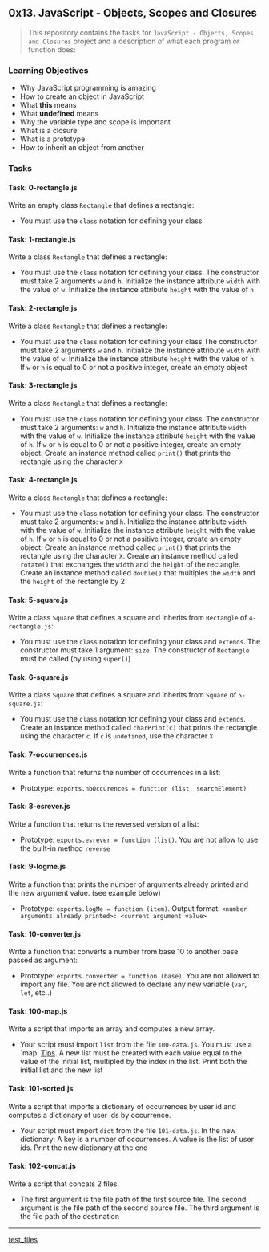## 0x13. JavaScript - Objects, Scopes and Closures

> This repository contains the tasks for `JavaScript - Objects, Scopes and Closures` project and a description of what each program or function does:

### Learning Objectives

* Why JavaScript programming is amazing
* How to create an object in JavaScript
* What **this** means
* What **undefined** means
* Why the variable type and scope is important
* What is a closure
* What is a prototype
* How to inherit an object from another

### Tasks

#### Task: 0-rectangle.js
Write an empty class `Rectangle` that defines a rectangle:
* You must use the `class` notation for defining your class

#### Task: 1-rectangle.js
Write a class `Rectangle` that defines a rectangle:
* You must use the `class` notation for defining your class. The constructor must take 2 arguments `w` and `h`. Initialize the instance attribute `width` with the value of `w`. Initialize the instance attribute `height` with the value of `h`

#### Task: 2-rectangle.js
Write a class `Rectangle` that defines a rectangle:
* You must use the `class` notation for defining your class
The constructor must take 2 arguments `w` and `h`. Initialize the instance attribute `width` with the value of `w`. Initialize the instance attribute `height` with the value of `h`. If `w` or `h` is equal to 0 or not a positive integer, create an empty object

#### Task: 3-rectangle.js
Write a class `Rectangle` that defines a rectangle:
* You must use the `class` notation for defining your class. The constructor must take 2 arguments: `w` and `h`. Initialize the instance attribute `width` with the value of `w`. Initialize the instance attribute `height` with the value of `h`. If `w` or `h` is equal to 0 or not a positive integer, create an empty object. Create an instance method called `print()` that prints the rectangle using the character `X`

#### Task: 4-rectangle.js
Write a class `Rectangle` that defines a rectangle:
* You must use the `class` notation for defining your class. The constructor must take 2 arguments: `w` and `h`. Initialize the instance attribute `width` with the value of `w`. Initialize the instance attribute `height` with the value of `h`. If `w` or `h` is equal to 0 or not a positive integer, create an empty object. Create an instance method called `print()` that prints the rectangle using the character `X`. Create an instance method called `rotate()` that exchanges the `width` and the `height` of the rectangle. Create an instance method called `double()` that multiples the `width` and the `height` of the rectangle by 2

#### Task: 5-square.js
Write a class `Square` that defines a square and inherits from `Rectangle` of `4-rectangle.js`:
* You must use the `class` notation for defining your class and `extends`. The constructor must take 1 argument: `size`. The constructor of `Rectangle` must be called (by using `super()`)

#### Task: 6-square.js
Write a class `Square` that defines a square and inherits from `Square` of `5-square.js`:
* You must use the `class` notation for defining your class and `extends`. Create an instance method called `charPrint(c)` that prints the rectangle using the character `c`. If `c` is `undefined`, use the character `X`

#### Task: 7-occurrences.js
Write a function that returns the number of occurrences in a list:
* Prototype: `exports.nbOccurences = function (list, searchElement)`

#### Task: 8-esrever.js
Write a function that returns the reversed version of a list:
* Prototype: `exports.esrever = function (list)`. You are not allow to use the built-in method `reverse`

#### Task: 9-logme.js
Write a function that prints the number of arguments already printed and the new argument value. (see example below)
* Prototype: `exports.logMe = function (item)`. Output format: `<number arguments already printed>: <current argument value>`

#### Task: 10-converter.js
Write a function that converts a number from base 10 to another base passed as argument:
* Prototype: `exports.converter = function (base)`. You are not allowed to import any file. You are not allowed to declare any new variable (`var`, `let`, etc..)

#### Task: 100-map.js
Write a script that imports an array and computes a new array.
* Your script must import `list` from the file `100-data.js`. You must use a `map. [Tips](https://alx-intranet.hbtn.io/rltoken/LOEW51ZbYDjO4KZCFevzNQ). A new list must be created with each value equal to the value of the initial list, multipled by the index in the list. Print both the initial list and the new list

#### Task: 101-sorted.js
Write a script that imports a dictionary of occurrences by user id and computes a dictionary of user ids by occurrence.
* Your script must import `dict` from the file `101-data.js`. In the new dictionary: A key is a number of occurrences. A value is the list of user ids. Print the new dictionary at the end

#### Task: 102-concat.js
Write a script that concats 2 files.
* The first argument is the file path of the first source file. The second argument is the file path of the second source file. The third argument is the file path of the destination

___

[test_files](https://github.com/jonyamagiri/alx-higher_level_programming/tree/master/0x13-javascript_objects_scopes_closures/test_files)

